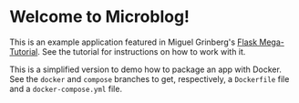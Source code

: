 # Welcome to Microblog!

This is an example application featured in Miguel Grinberg's [Flask Mega-Tutorial](https://blog.miguelgrinberg.com/post/the-flask-mega-tutorial-part-i-hello-world). See the tutorial for instructions on how to work with it.

This is a simplified version to demo how to package an app with Docker.
See the `docker` and `compose` branches to get, respectively, a `Dockerfile` file and a `docker-compose.yml` file.